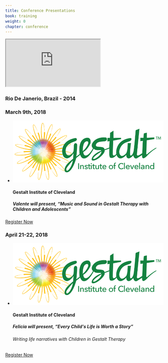```yaml
---
title: Conference Presentations
book: training
weight: 0
chapter: conference
---
```

<div class="row">
    <div class="col-sm-6">
        <div class="embed-responsive embed-responsive-16by9">
            <iframe class="embed-responsive-item" src="https://www.youtube.com/embed/Dpk5s9qoXR0"></iframe>
        </div>
        <h3>Rio De Janerio, Brazil - 2014</h3>
    </div>
    <div class="col col-sm-6">
        <div class="panel panel-default">
          <div class="panel-heading">
            <h3 class="panel-title header-title">March 9th, 2018</h3>
          </div>
          <div class="panel-body">
            <ul class="list-group">
              <li class="list-group-item">
                <p><img src="/assets/img/gioc.png" class="img-responsive img-thumbnail" /></p>
                <h4>Gestalt Institute of Cleveland</h4>
                <h5>Valente will present, <strong>“Music and Sound in Gestalt Therapy with Children and Adolescents”</strong></h5>
              </li>
            </ul>
          </div>
          <div class="panel-footer">
            <a class="btn btn-primary btn-block" href="https://www.gestaltcleveland.org/register/" target="_blank">Register Now</a>
          </div>
        </div>
        <div class="panel panel-default">
          <div class="panel-heading">
            <h3 class="panel-title header-title">April 21-22, 2018</h3>
          </div>
          <div class="panel-body">
            <ul class="list-group">
              <li class="list-group-item">
                <p><img src="/assets/img/gioc.png" class="img-responsive img-thumbnail" /></p>
                <h4>Gestalt Institute of Cleveland</h4>
                <h5>Felicia will present, <strong>“Every Child's Life is Worth a Story”</strong></h5>
                <h6>Writing life narratives with Children in Gestalt Therapy</h6>
              </li>
            </ul>
          </div>
          <div class="panel-footer">
            <a class="btn btn-primary btn-block" href="https://www.gestaltcleveland.org/register/" target="_blank">Register Now</a>
          </div>
        </div>
    </div>
</div>


